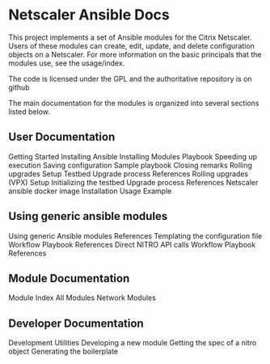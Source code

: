 # Netscaler Ansible Docs

This project implements a set of Ansible modules for the Citrix Netscaler. Users of these modules can create, edit, update, and delete configuration objects on a Netscaler. For more information on the basic principals that the modules use, see the usage/index.

The code is licensed under the GPL and the authoritative repository is on github

The main documentation for the modules is organized into several sections listed below.

## User Documentation

Getting Started
Installing Ansible
Installing Modules
Playbook
Speeding up execution
Saving configuration
Sample playbook
Closing remarks
Rolling upgrades
Setup
Testbed
Upgrade process
References
Rolling upgrades (VPX)
Setup
Initializing the testbed
Upgrade process
References
Netscaler ansible docker image
Installation
Usage
Example

## Using generic ansible modules

Using generic Ansible modules
References
Templating the configuration file
Workflow
Playbook
References
Direct NITRO API calls
Workflow
Playbook
References

## Module Documentation

Module Index
All Modules
Network Modules

## Developer Documentation

Development Utilities
Developing a new module
Getting the spec of a nitro object
Generating the boilerplate